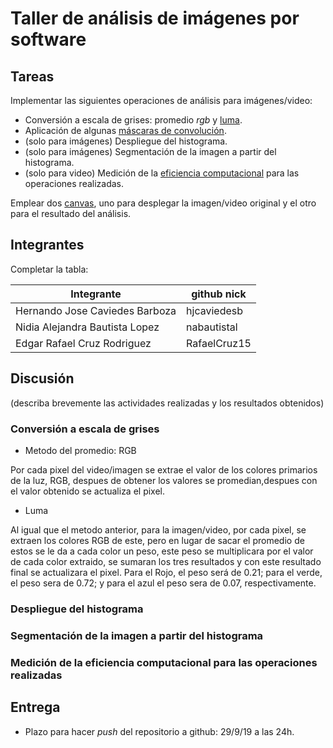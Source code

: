 # Taller de análisis de imágenes por software

## Tareas

Implementar las siguientes operaciones de análisis para imágenes/video:

* Conversión a escala de grises: promedio _rgb_ y [luma](https://en.wikipedia.org/wiki/HSL_and_HSV#Disadvantages).
* Aplicación de algunas [máscaras de convolución](https://en.wikipedia.org/wiki/Kernel_(image_processing)).
* (solo para imágenes) Despliegue del histograma.
* (solo para imágenes) Segmentación de la imagen a partir del histograma.
* (solo para video) Medición de la [eficiencia computacional](https://processing.org/reference/frameRate.html) para las operaciones realizadas.

Emplear dos [canvas](https://processing.org/reference/PGraphics.html), uno para desplegar la imagen/video original y el otro para el resultado del análisis.

## Integrantes

Completar la tabla:

| Integrante                      | github nick   |
|---------------------------------|---------------|
| Hernando Jose Caviedes Barboza  | hjcaviedesb   |
| Nidia Alejandra Bautista Lopez  |  nabautistal  |
| Edgar Rafael Cruz Rodriguez     | RafaelCruz15  |

## Discusión

(describa brevemente las actividades realizadas y los resultados obtenidos)
### Conversión a escala de grises
* Metodo del promedio: RGB

Por cada pixel del video/imagen se extrae el valor de los colores primarios de la luz, RGB, despues de obtener los valores se promedian,despues con el valor obtenido se actualiza el pixel.
* Luma

Al igual que el metodo anterior, para la imagen/video, por cada pixel, se extraen los colores RGB de este, pero en lugar de sacar el promedio de estos se le da a cada color un peso, este peso se multiplicara por el valor de cada color extraido, se sumaran los tres resultados y con este resultado final se actualizara el pixel. Para el Rojo, el peso será de 0.21; para el verde, el  peso sera de 0.72; y para el azul el peso sera de 0.07, respectivamente.

### Despliegue del histograma
### Segmentación de la imagen a partir del histograma
### Medición de la eficiencia computacional para las operaciones realizadas


## Entrega

* Plazo para hacer _push_ del repositorio a github: 29/9/19 a las 24h.
